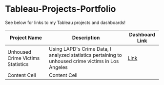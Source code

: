 # Tableau-Projects-Portfolio
See below for links to my Tableau projects and dashboards!

| Project Name  | Description   | Dashboard Link |
| ------------- | ------------- | -------------  |
| Unhoused Crime Victims Statistics  | Using LAPD's Crime Data, I analyzed statistics pertaining to unhoused crime victims in Los Angeles |[Link](https://public.tableau.com/app/profile/mohammed.azad4780/viz/UnhousedVictimsCrimeDashboardinLosAngeles/UnhousedVictims)
| Content Cell  | Content Cell  |
